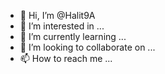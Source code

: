 - 👋 Hi, I’m @Halit9A
- 👀 I’m interested in ...
- 🌱 I’m currently learning ...
- 💞️ I’m looking to collaborate on ...
- 📫 How to reach me ...

<!---
Halit9A/Halit9A is a ✨ special ✨ repository because its `README.md` (this file) appears on your GitHub profile.
You can click the Preview link to take a look at your changes.
--->
